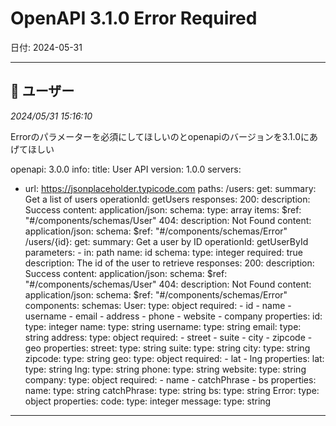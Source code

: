 # OpenAPI 3.1.0 Error Required

日付: 2024-05-31

---

## 👤 ユーザー
*2024/05/31 15:16:10*

Errorのパラメーターを必須にしてほしいのとopenapiのバージョンを3.1.0にあげてほしい

openapi: 3.0.0
info:
  title: User API
  version: 1.0.0
servers:
  - url: https://jsonplaceholder.typicode.com
paths:
  /users:
    get:
      summary: Get a list of users
      operationId: getUsers
      responses:
        200:
          description: Success
          content:
            application/json:
              schema:
                type: array
                items:
                  $ref: "#/components/schemas/User"
        404:
          description: Not Found
          content:
            application/json:
              schema:
                $ref: "#/components/schemas/Error"
  /users/{id}:
    get:
      summary: Get a user by ID
      operationId: getUserById
      parameters:
        - in: path
          name: id
          schema:
            type: integer
          required: true
          description: The id of the user to retrieve
      responses:
        200:
          description: Success
          content:
            application/json:
              schema:
                $ref: "#/components/schemas/User"
        404:
          description: Not Found
          content:
            application/json:
              schema:
                $ref: "#/components/schemas/Error"
components:
  schemas:
    User:
      type: object
      required:
        - id
        - name
        - username
        - email
        - address
        - phone
        - website
        - company
      properties:
        id:
          type: integer
        name:
          type: string
        username:
          type: string
        email:
          type: string
        address:
          type: object
          required:
            - street
            - suite
            - city
            - zipcode
            - geo
          properties:
            street:
              type: string
            suite:
              type: string
            city:
              type: string
            zipcode:
              type: string
            geo:
              type: object
              required:
                - lat
                - lng
              properties:
                lat:
                  type: string
                lng:
                  type: string
        phone:
          type: string
        website:
          type: string
        company:
          type: object
          required:
            - name
            - catchPhrase
            - bs
          properties:
            name:
              type: string
            catchPhrase:
              type: string
            bs:
              type: string
    Error:
      type: object
      properties:
        code:
          type: integer
        message:
          type: string

---
